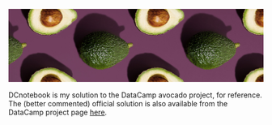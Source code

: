 ![Avocado Wallpaper](https://github.com/debrannick/datascienceintroclass/blob/main/avocado_wallpaper.jpeg)

DCnotebook is my solution to the DataCamp avocado project, for reference.  The (better commented) official solution is also available from the DataCamp project page [here](https://projects.datacamp.com/projects/1685).
